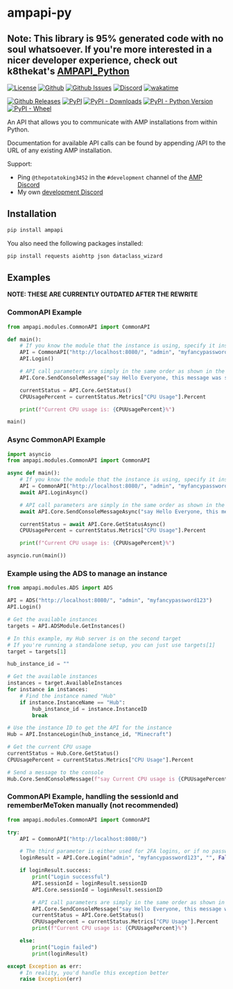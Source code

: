 # ampapi-py

## Note: This library is 95% generated code with no soul whatsoever. If you're more interested in a nicer developer experience, check out k8thekat's [AMPAPI_Python](<https://github.com/k8thekat/AMPAPI_Python>)

[![License](https://img.shields.io/github/license/p0t4t0sandwich/ampapi?color=blue)](https://img.shields.io/github/downloads/p0t4t0sandwich/ampapi/LICENSE.md)
[![Github](https://img.shields.io/github/stars/p0t4t0sandwich/ampapi)](https://github.com/p0t4t0sandwich/ampapi)
[![Github Issues](https://img.shields.io/github/issues/p0t4t0sandwich/ampapi?label=Issues)](https://github.com/p0t4t0sandwich/ampapi/issues)
[![Discord](https://img.shields.io/discord/1067482396246683708?color=7289da&logo=discord&logoColor=white)](https://discord.neuralnexus.dev)
[![wakatime](https://wakatime.com/badge/github/p0t4t0sandwich/ampapi.svg)](https://wakatime.com/badge/github/p0t4t0sandwich/ampapi)

[![Github Releases](https://img.shields.io/github/downloads/p0t4t0sandwich/ampapi/total?label=Github&logo=github&color=181717)](https://github.com/p0t4t0sandwich/ampapi/releases)
[![PyPI](https://img.shields.io/pypi/v/ampapi?label=PyPI&logo=pypi&color=3775A9)](https://pypi.org/project/ampapi/)
[![PyPI - Downloads](https://img.shields.io/pypi/dm/ampapi?label=PyPI%20Downloads&logo=pypi&color=3775A9)](https://pypi.org/project/ampapi/)
[![PyPI - Python Version](https://img.shields.io/pypi/pyversions/ampapi?label=Python&logo=python&color=3775A9)](https://pypi.org/project/ampapi/)
[![PyPI - Wheel](https://img.shields.io/pypi/wheel/ampapi?label=Wheel&logo=python&color=3775A9)](https://pypi.org/project/ampapi/)

An API that allows you to communicate with AMP installations from within Python.

Documentation for available API calls can be found by appending /API to the URL of any existing AMP installation.

Support:

- Ping `@thepotatoking3452` in the `#development` channel of the [AMP Discord](https://discord.gg/cubecoders)
- My own [development Discord](https://discord.neuralnexus.dev/)

## Installation

```bash
pip install ampapi
```

You also need the following packages installed:

```bash
pip install requests aiohttp json dataclass_wizard
```

## Examples

**NOTE: THESE ARE CURRENTLY OUTDATED AFTER THE REWRITE**

### CommonAPI Example

```python
from ampapi.modules.CommonAPI import CommonAPI

def main():
    # If you know the module that the instance is using, specify it instead of CommonAPI
    API = CommonAPI("http://localhost:8080/", "admin", "myfancypassword123")
    API.Login()

    # API call parameters are simply in the same order as shown in the documentation.
    API.Core.SendConsoleMessage("say Hello Everyone, this message was sent from the Python API!")

    currentStatus = API.Core.GetStatus()
    CPUUsagePercent = currentStatus.Metrics["CPU Usage"].Percent

    print(f"Current CPU usage is: {CPUUsagePercent}%")

main()
```

### Async CommonAPI Example

```python
import asyncio
from ampapi.modules.CommonAPI import CommonAPI

async def main():
    # If you know the module that the instance is using, specify it instead of CommonAPI
    API = CommonAPI("http://localhost:8080/", "admin", "myfancypassword123")
    await API.LoginAsync()

    # API call parameters are simply in the same order as shown in the documentation.
    await API.Core.SendConsoleMessageAsync("say Hello Everyone, this message was sent from the Python API!")

    currentStatus = await API.Core.GetStatusAsync()
    CPUUsagePercent = currentStatus.Metrics["CPU Usage"].Percent

    print(f"Current CPU usage is: {CPUUsagePercent}%")

asyncio.run(main())
```

### Example using the ADS to manage an instance

```python
from ampapi.modules.ADS import ADS

API = ADS("http://localhost:8080/", "admin", "myfancypassword123")
API.Login()

# Get the available instances
targets = API.ADSModule.GetInstances()

# In this example, my Hub server is on the second target
# If you're running a standalone setup, you can just use targets[1]
target = targets[1]

hub_instance_id = ""

# Get the available instances
instances = target.AvailableInstances
for instance in instances:
    # Find the instance named "Hub"
    if instance.InstanceName == "Hub":
        hub_instance_id = instance.InstanceID
        break

# Use the instance ID to get the API for the instance
Hub = API.InstanceLogin(hub_instance_id, "Minecraft")

# Get the current CPU usage
currentStatus = Hub.Core.GetStatus()
CPUUsagePercent = currentStatus.Metrics["CPU Usage"].Percent

# Send a message to the console
Hub.Core.SendConsoleMessage(f"say Current CPU usage is {CPUUsagePercent}%")
```

### CommonAPI Example, handling the sessionId and rememberMeToken manually (not recommended)

```python
from ampapi.modules.CommonAPI import CommonAPI

try:
    API = CommonAPI("http://localhost:8080/")

    # The third parameter is either used for 2FA logins, or if no password is specified to use a remembered token from a previous login, or a service login token.
    loginResult = API.Core.Login("admin", "myfancypassword123", "", False)

    if loginResult.success:
        print("Login successful")
        API.sessionId = loginResult.sessionID
        API.Core.sessionId = loginResult.sessionID

        # API call parameters are simply in the same order as shown in the documentation.
        API.Core.SendConsoleMessage("say Hello Everyone, this message was sent from the Python API!")
        currentStatus = API.Core.GetStatus()
        CPUUsagePercent = currentStatus.Metrics["CPU Usage"].Percent
        print(f"Current CPU usage is: {CPUUsagePercent}%")

    else:
        print("Login failed")
        print(loginResult)

except Exception as err:
    # In reality, you'd handle this exception better
    raise Exception(err)
```
